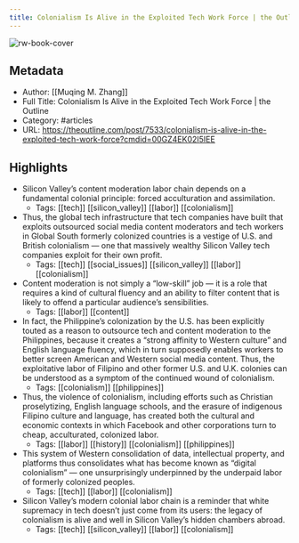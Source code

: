 ```yaml
---
title: Colonialism Is Alive in the Exploited Tech Work Force | the Outline
---
```

![rw-book-cover](https://readwise-assets.s3.amazonaws.com/static/images/article1.be68295a7e40.png)

## Metadata
- Author: [[Muqing M. Zhang]]
- Full Title: Colonialism Is Alive in the Exploited Tech Work Force | the Outline
- Category: #articles
- URL: https://theoutline.com/post/7533/colonialism-is-alive-in-the-exploited-tech-work-force?cmdid=00GZ4EK02I5IEE

## Highlights
- Silicon Valley’s content moderation labor chain depends on a fundamental colonial principle: forced acculturation and assimilation.
    - Tags: [[tech]] [[silicon_valley]] [[labor]] [[colonialism]] 
- Thus, the global tech infrastructure that tech companies have built that exploits outsourced social media content moderators and tech workers in Global South formerly colonized countries is a vestige of U.S. and British colonialism — one that massively wealthy Silicon Valley tech companies exploit for their own profit.
    - Tags: [[tech]] [[social_issues]] [[silicon_valley]] [[labor]] [[colonialism]] 
- Content moderation is not simply a “low-skill” job — it is a role that requires a kind of cultural fluency and an ability to filter content that is likely to offend a particular audience’s sensibilities.
    - Tags: [[labor]] [[content]] 
- In fact, the Philippine’s colonization by the U.S. has been explicitly touted as a reason to outsource tech and content moderation to the Philippines, because it creates a “strong affinity to Western culture” and English language fluency, which in turn supposedly enables workers to better screen American and Western social media content. Thus, the exploitative labor of Filipino and other former U.S. and U.K. colonies can be understood as a symptom of the continued wound of colonialism.
    - Tags: [[colonialism]] [[philippines]] 
- Thus, the violence of colonialism, including efforts such as Christian proselytizing, English language schools, and the erasure of indigenous Filipino culture and language, has created both the cultural and economic contexts in which Facebook and other corporations turn to cheap, acculturated, colonized labor.
    - Tags: [[labor]] [[history]] [[colonialism]] [[philippines]] 
- This system of Western consolidation of data, intellectual property, and platforms thus consolidates what has become known as “digital colonialism” — one unsurprisingly underpinned by the underpaid labor of formerly colonized peoples.
    - Tags: [[tech]] [[labor]] [[colonialism]] 
- Silicon Valley’s modern colonial labor chain is a reminder that white supremacy in tech doesn’t just come from its users: the legacy of colonialism is alive and well in Silicon Valley’s hidden chambers abroad.
    - Tags: [[tech]] [[silicon_valley]] [[labor]] [[colonialism]] 
